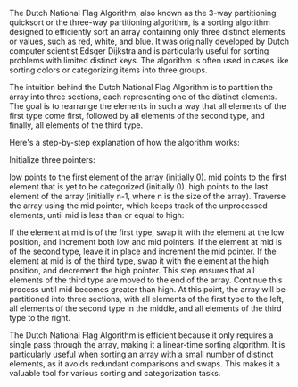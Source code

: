 The Dutch National Flag Algorithm, also known as the 3-way partitioning quicksort or the three-way partitioning algorithm, is a sorting algorithm designed to efficiently sort an array containing only three distinct elements or values, such as red, white, and blue. It was originally developed by Dutch computer scientist Edsger Dijkstra and is particularly useful for sorting problems with limited distinct keys. The algorithm is often used in cases like sorting colors or categorizing items into three groups.

The intuition behind the Dutch National Flag Algorithm is to partition the array into three sections, each representing one of the distinct elements. The goal is to rearrange the elements in such a way that all elements of the first type come first, followed by all elements of the second type, and finally, all elements of the third type.

Here's a step-by-step explanation of how the algorithm works:

Initialize three pointers:

low points to the first element of the array (initially 0).
mid points to the first element that is yet to be categorized (initially 0).
high points to the last element of the array (initially n-1, where n is the size of the array).
Traverse the array using the mid pointer, which keeps track of the unprocessed elements, until mid is less than or equal to high:

If the element at mid is of the first type, swap it with the element at the low position, and increment both low and mid pointers.
If the element at mid is of the second type, leave it in place and increment the mid pointer.
If the element at mid is of the third type, swap it with the element at the high position, and decrement the high pointer. This step ensures that all elements of the third type are moved to the end of the array.
Continue this process until mid becomes greater than high. At this point, the array will be partitioned into three sections, with all elements of the first type to the left, all elements of the second type in the middle, and all elements of the third type to the right.

The Dutch National Flag Algorithm is efficient because it only requires a single pass through the array, making it a linear-time sorting algorithm. It is particularly useful when sorting an array with a small number of distinct elements, as it avoids redundant comparisons and swaps. This makes it a valuable tool for various sorting and categorization tasks.
